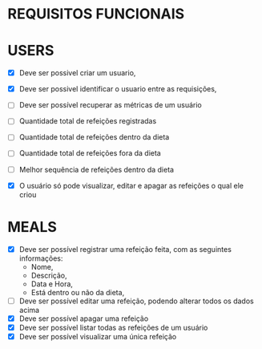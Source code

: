 # REQUISITOS FUNCIONAIS

# USERS
- [X] Deve ser possivel criar um usuario,
- [X] Deve ser possivel identificar o usuario entre as requisições,
- [ ] Deve ser possível recuperar as métricas de um usuário
- [ ] Quantidade total de refeições registradas
- [ ] Quantidade total de refeições dentro da dieta
- [ ] Quantidade total de refeições fora da dieta
- [ ] Melhor sequência de refeições dentro da dieta

- [X] O usuário só pode visualizar, editar e apagar as refeições o qual ele criou

# MEALS
- [X] Deve ser possível registrar uma refeição feita, com as seguintes informações:
    - Nome,
    - Descrição,
    - Data e Hora,
    - Está dentro ou não da dieta,
- [ ] Deve ser possível editar uma refeição, podendo alterar todos os dados acima
- [X] Deve ser possível apagar uma refeição
- [X] Deve ser possível listar todas as refeições de um usuário
- [X] Deve ser possível visualizar uma única refeição
